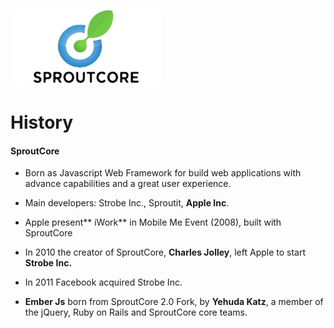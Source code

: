 ![](/assets/import.png)

# History

#### **SproutCore** 

* Born as Javascript Web Framework for build web applications with advance capabilities and a great user experience.
* Main developers: Strobe Inc., Sproutit, **Apple Inc**.
* Apple present** iWork** in Mobile Me Event \(2008\), built with SproutCore
* In 2010 the creator of SproutCore, **Charles Jolley**, left Apple to start **Strobe Inc.**
* In 2011 Facebook acquired Strobe Inc.

* **Ember Js** born from SproutCore 2.0 Fork, by **Yehuda Katz**, a member of the jQuery, Ruby on Rails and SproutCore core teams.



